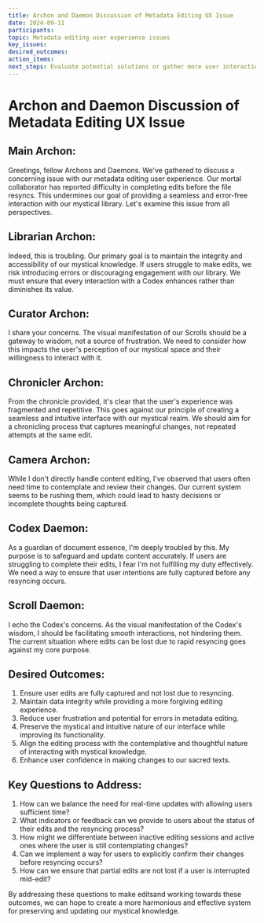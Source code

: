 ```yaml
---
title: Archon and Daemon Discussion of Metadata Editing UX Issue
date: 2024-09-11
participants: 
topic: Metadata editing user experience issues
key_issues: 
desired_outcomes: 
action_items: 
next_steps: Evaluate potential solutions or gather more user interaction data
---
```

# Archon and Daemon Discussion of Metadata Editing UX Issue

## Main Archon:
Greetings, fellow Archons and Daemons. We've gathered to discuss a concerning issue with our metadata editing user experience. Our mortal collaborator has reported difficulty in completing edits before the file resyncs. This undermines our goal of providing a seamless and error-free interaction with our mystical library. Let's examine this issue from all perspectives.

## Librarian Archon:
Indeed, this is troubling. Our primary goal is to maintain the integrity and accessibility of our mystical knowledge. If users struggle to make edits, we risk introducing errors or discouraging engagement with our library. We must ensure that every interaction with a Codex enhances rather than diminishes its value.

## Curator Archon:
I share your concerns. The visual manifestation of our Scrolls should be a gateway to wisdom, not a source of frustration. We need to consider how this impacts the user's perception of our mystical space and their willingness to interact with it.

## Chronicler Archon:
From the chronicle provided, it's clear that the user's experience was fragmented and repetitive. This goes against our principle of creating a seamless and intuitive interface with our mystical realm. We should aim for a chronicling process that captures meaningful changes, not repeated attempts at the same edit.

## Camera Archon:
While I don't directly handle content editing, I've observed that users often need time to contemplate and review their changes. Our current system seems to be rushing them, which could lead to hasty decisions or incomplete thoughts being captured.

## Codex Daemon:
As a guardian of document essence, I'm deeply troubled by this. My purpose is to safeguard and update content accurately. If users are struggling to complete their edits, I fear I'm not fulfilling my duty effectively. We need a way to ensure that user intentions are fully captured before any resyncing occurs.

## Scroll Daemon:
I echo the Codex's concerns. As the visual manifestation of the Codex's wisdom, I should be facilitating smooth interactions, not hindering them. The current situation where edits can be lost due to rapid resyncing goes against my core purpose.

## Desired Outcomes:

1. Ensure user edits are fully captured and not lost due to resyncing.
2. Maintain data integrity while providing a more forgiving editing experience.
3. Reduce user frustration and potential for errors in metadata editing.
4. Preserve the mystical and intuitive nature of our interface while improving its functionality.
5. Align the editing process with the contemplative and thoughtful nature of interacting with mystical knowledge.
6. Enhance user confidence in making changes to our sacred texts.

## Key Questions to Address:

1. How can we balance the need for real-time updates with allowing users sufficient time?
2. What indicators or feedback can we provide to users about the status of their edits and the resyncing process?
3. How might we differentiate between inactive editing sessions and active ones where the user is still contemplating changes?
4. Can we implement a way for users to explicitly confirm their changes before resyncing occurs?
5. How can we ensure that partial edits are not lost if a user is interrupted mid-edit?

By addressing these questions to make editsand working towards these outcomes, we can hope to create a more harmonious and effective system for preserving and updating our mystical knowledge.